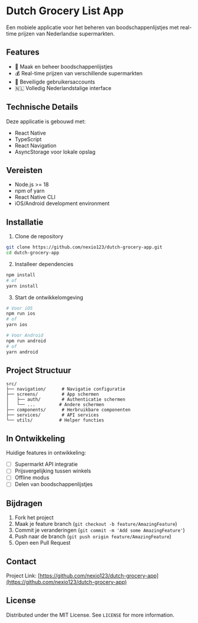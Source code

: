 # Dutch Grocery List App

Een mobiele applicatie voor het beheren van boodschappenlijstjes met real-time prijzen van Nederlandse supermarkten.

## Features

- 📝 Maak en beheer boodschappenlijstjes
- 💰 Real-time prijzen van verschillende supermarkten
- 🔐 Beveiligde gebruikersaccounts
- 🇳🇱 Volledig Nederlandstalige interface

## Technische Details

Deze applicatie is gebouwd met:
- React Native
- TypeScript
- React Navigation
- AsyncStorage voor lokale opslag

## Vereisten

- Node.js >= 18
- npm of yarn
- React Native CLI
- iOS/Android development environment

## Installatie

1. Clone de repository
```bash
git clone https://github.com/nexio123/dutch-grocery-app.git
cd dutch-grocery-app
```

2. Installeer dependencies
```bash
npm install
# of
yarn install
```

3. Start de ontwikkelomgeving
```bash
# Voor iOS
npm run ios
# of
yarn ios

# Voor Android
npm run android
# of
yarn android
```

## Project Structuur

```
src/
├── navigation/      # Navigatie configuratie
├── screens/         # App schermen
│   ├── auth/        # Authenticatie schermen
│   └── ...         # Andere schermen
├── components/      # Herbruikbare componenten
├── services/        # API services
└── utils/          # Helper functies
```

## In Ontwikkeling

Huidige features in ontwikkeling:
- [ ] Supermarkt API integratie
- [ ] Prijsvergelijking tussen winkels
- [ ] Offline modus
- [ ] Delen van boodschappenlijstjes

## Bijdragen

1. Fork het project
2. Maak je feature branch (`git checkout -b feature/AmazingFeature`)
3. Commit je veranderingen (`git commit -m 'Add some AmazingFeature'`)
4. Push naar de branch (`git push origin feature/AmazingFeature`)
5. Open een Pull Request

## Contact

Project Link: [https://github.com/nexio123/dutch-grocery-app](https://github.com/nexio123/dutch-grocery-app)

## License

Distributed under the MIT License. See `LICENSE` for more information.